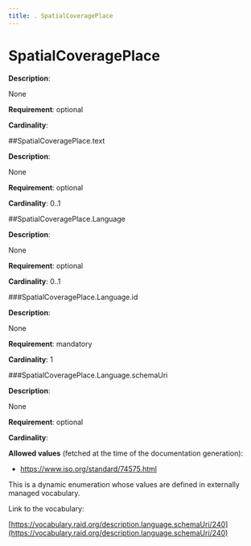 ```yaml
---
title: . SpatialCoveragePlace 
---
```

# SpatialCoveragePlace

**Description**:

None

**Requirement**:
optional



**Cardinality**:








##SpatialCoveragePlace.text

**Description**:

None

**Requirement**:
optional



**Cardinality**:
0..1






 



##SpatialCoveragePlace.Language

**Description**:

None

**Requirement**:
optional



**Cardinality**:
0..1








###SpatialCoveragePlace.Language.id

**Description**:

None

**Requirement**:
mandatory



**Cardinality**:
1






 





###SpatialCoveragePlace.Language.schemaUri

**Description**:

None

**Requirement**:
optional



**Cardinality**:







**Allowed values** (fetched at the time of the documentation generation):

* https://www.iso.org/standard/74575.html


This is a dynamic enumeration whose values are defined in externally managed vocabulary. 

Link to the vocabulary:

[https://vocabulary.raid.org/description.language.schemaUri/240](https://vocabulary.raid.org/description.language.schemaUri/240)










 





 



 



